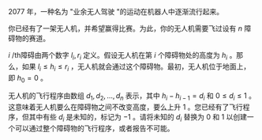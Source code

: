 2077 年，一种名为 "业余无人驾驶 "的运动在机器人中逐渐流行起来。

你已经有了一架无人机，并希望赢得比赛。为此，你的无人机需要飞过设有 $n$ 障碍物的赛道。

$i$ /th障碍由两个数字 $l_i, r_i$ 定义。假设无人机在第 $i$ 个障碍物处的高度为 $h_i$ 。那么，如果 $l_i \le h_i \le r_i$ ，无人机就会通过这个障碍物。最初，无人机位于地面上，即 $h_0 = 0$ 。

无人机的飞行程序由数组 $d_1, d_2, \ldots, d_n$ 表示，其中 $h_{i} - h_{i-1} = d_i$ 和 $0 \leq d_i \leq 1$ 。这意味着无人机要么在障碍物之间不改变高度，要么上升 $1$ 。您已经有了飞行程序，但其中有些 $d_i$ 是未知的，标记为 $-1$ 。请将未知的 $d_i$ 替换为 $0$ 和 $1$ 以创建一个可以通过整个障碍物的飞行程序，或者报告不可能。

